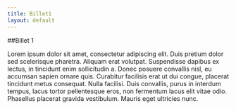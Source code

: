```yaml
---
title: Billet1
layout: default
---
```


##Billet 1

Lorem ipsum dolor sit amet, consectetur adipiscing elit. 
Duis pretium dolor sed scelerisque pharetra. 
Aliquam erat volutpat. 
Suspendisse dapibus ex lectus, in tincidunt enim sollicitudin a. 
Donec posuere convallis nisl, eu accumsan sapien ornare quis. 
Curabitur facilisis erat ut dui congue, placerat tincidunt metus consequat. 
Nulla facilisi. 
Duis convallis, purus in interdum tempus, lacus tortor pellentesque eros, non fermentum lacus elit vitae odio. 
Phasellus placerat gravida vestibulum. Mauris eget ultricies nunc.